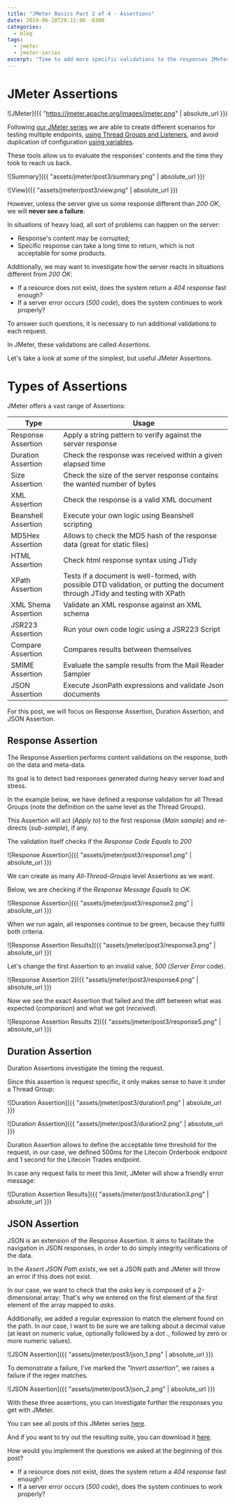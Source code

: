 ```yaml
---
title: "JMeter Basics Part 2 of 4 - Assertions"
date: 2019-06-28T20:15:00 -0300
categories:
  - blog
tags:
  - jmeter
  - jmeter-series
excerpt: "Time to add more specific validations to the responses JMeter gets "
---
```


# JMeter Assertions

![JMeter]({{ "https://jmeter.apache.org/images/jmeter.png" | absolute_url }})

Following [our JMeter series](http://thatsabug.com/tag/jmeter-series.html) we are able to create different scenarios
for testing multiple endpoints, [using Thread Groups and Listeners](http://thatsabug.com/2019/06/06/jmeter_1-jmeter_basics.html),
and avoid duplication of configuration [using variables](http://thatsabug.com/2019/06/21/jmeter_2.html).

These tools allow us to evaluate the responses' contents and the time they took to reach us back.

![Summary]({{ "assets/jmeter/post3/summary.png" | absolute_url }})

![View]({{ "assets/jmeter/post3/view.png" | absolute_url }})

However, unless the server give us some response different than _200 OK_, we will **never see a failure**.

In situations of heavy load, all sort of problems can happen on the server:

- Response's content may be corrupted;
- Specific response can take a long time to return, which is not acceptable for some products.

Additionally, we may want to investigate how the server reacts in situations different from _200 OK_:

- If a resource does not exist, does the system return a _404 response_ fast enough?
- If a server error occurs (_500 code_), does the system continues to work properly?

To answer such questions, it is necessary to run additional validations to each request.

In JMeter, these validations are called _Assertions_.

Let's take a look at some of the simplest, but useful JMeter Assertions.

# Types of Assertions

JMeter offers a vast range of Assertions:

| Type                	| Usage                                                                                                                          	|
|---------------------	|--------------------------------------------------------------------------------------------------------------------------------	|
| Response Assertion  	| Apply a string pattern to verify against the server response                                                                   	|
| Duration Assertion  	| Check the response was received within a given elapsed time                                                                    	|
| Size Assertion      	| Check the size of the server response contains the wanted number of bytes                                                      	|
| XML Assertion       	| Check the response is a valid XML document                                                                                     	|
| Beanshell Assertion 	| Execute your own logic using Beanshell scripting                                                                               	|
| MD5Hex Assertion    	| Allows to check the MD5 hash of the response data (great for static files)                                                     	|
| HTML Assertion      	| Check html response syntax using JTidy                                                                                         	|
| XPath Assertion     	| Tests if a document is well-formed, with possible DTD validation, or putting the document through JTidy and testing with XPath 	|
| XML Shema Assertion 	| Validate an XML response against an XML schema                                                                                 	|
| JSR223 Assertion    	| Run your own code logic using a JSR223 Script                                                                                  	|
| Compare Assertion   	| Compares results between themselves                                                                                            	|
| SMIME Assertion     	| Evaluate the sample results from the Mail Reader Sampler                                                                       	|
| JSON Assertion      	| Execute JsonPath expressions and validate Json documents                                                                       	|
  
For this post, we will focus on Response Assertion, Duration Assertion, and JSON Assertion.

## Response Assertion

The Response Assertion performs content validations on the response, both on the data and meta-data.

Its goal is to detect bad responses generated during heavy server load and stress.

In the example below, we have defined a response validation for all Thread Groups (note the definition on the same level as the Thread Groups).

This Assertion will act (_Apply to_) to the first response (_Main sample_) and re-directs (_sub-sample_), if any.

The validation itself checks if the _Response Code_ _Equals_ to _200_

![Response Assertion]({{ "assets/jmeter/post3/response1.png" | absolute_url }})

We can create as many _All-Thread-Groups_ level Assertions as we want.

Below, we are checking if the _Response Message_ _Equals_ to _OK_.

![Response Assertion]({{ "assets/jmeter/post3/response2.png" | absolute_url }})

When we run again, all responses continue to be green, because they fullfil both criteria.

![Response Assertion Results]({{ "assets/jmeter/post3/response3.png" | absolute_url }})

Let's change the first Assertion to an invalid value, _500_ (_Server Error_ code).

![Response Assertion 2]({{ "assets/jmeter/post3/response4.png" | absolute_url }})

Now we see the exact Assertion that failed and the diff between what was expected (_comparison_) and what we got (_received_).

![Response Assertion Results 2]({{ "assets/jmeter/post3/response5.png" | absolute_url }})

## Duration Assertion

Duration Assertions investigate the timing the request.

Since this assertion is request specific, it only makes sense to have it under a Thread Group:

![Duration Assertion]({{ "assets/jmeter/post3/duration1.png" | absolute_url }})

![Duration Assertion]({{ "assets/jmeter/post3/duration2.png" | absolute_url }})

Duration Assertion allows to define the acceptable time threshold for the request, in our
case, we defined 500ms for the Litecoin Orderbook endpoint and 1 second for the Litecoin Trades endpoint.

In case any request fails to meet this limit, JMeter will show a friendly error message:

![Duration Assertion Results]({{ "assets/jmeter/post3/duration3.png" | absolute_url }})

## JSON Assertion

JSON is an extension of the Response Assertion.
It aims to facilitate the navigation in JSON responses, in order to do simply integrity verifications
of the data.

In the _Assert JSON Path exists_, we set a JSON path and JMeter will throw an error if this does not exist.

In our case, we want to check that the _asks_ key is composed of a 2-dimensional array: That's why we entered on the first element
of the first element of the array mapped to _asks_.

Additionally, we added a regular expression to match the element found on the path. In our case, I want to be sure we are talking about
a decimal value (at least on numeric value, optionally followed by a dot _._, followed by zero or more numeric values).

![JSON Assertion]({{ "assets/jmeter/post3/json_1.png" | absolute_url }})

To demonstrate a failure, I've marked the _"Invert assertion"_, we raises a failure if the regex matches.

![JSON Assertion]({{ "assets/jmeter/post3/json_2.png" | absolute_url }})

With these three assertions, you can investigate further the responses you get with JMeter.

You can see all posts of this JMeter series [here](http://thatsabug.com/tag/jmeter-series.html).

And if you want to try out the resulting suite, you can download it [here](https://raw.githubusercontent.com/JoaoGFarias/JoaoGFarias.github.io/master/assets/jmeter/post3/jmeter_test1.jmx).

How would you implement the questions we asked at the beginning of this post?

- If a resource does not exist, does the system return a _404 response_ fast enough?
- If a server error occurs (_500 code_), does the system continues to work properly?
